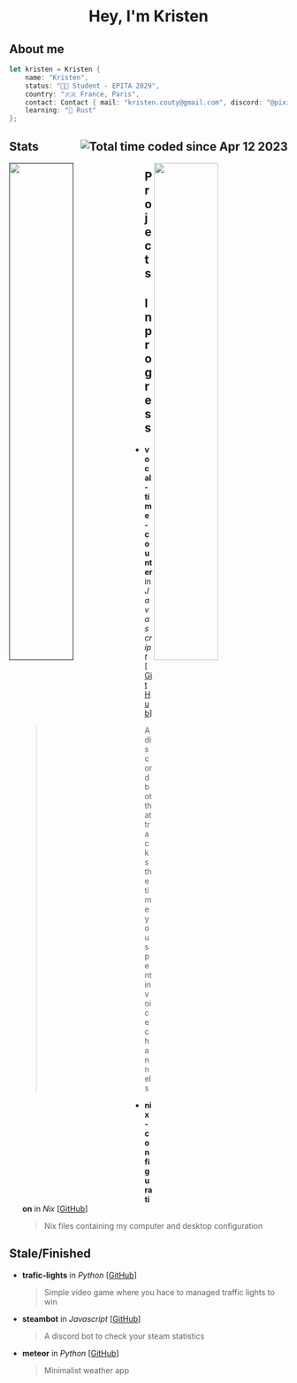 <h1 align="center"> Hey, I'm Kristen </h1>

## About me

```rust
let kristen = Kristen { 
	name: "Kristen",
	status: "👨‍🎓 Student - EPITA 2029",
	country: "🇫🇷 France, Paris", 
	contact: Contact { mail: "kristen.couty@gmail.com", discord: "@pixilie", },
	learning: "🦀 Rust"
};
```

## Stats <img src="https://wakatime.com/badge/user/0ebf63dd-06b9-44c5-9f1f-54c54f263777.svg" alt="Total time coded since Apr 12 2023" align="right"/>

<a href=""> <img align="left" width="48%" src="https://github-readme-stats.vercel.app/api?username=pixilie&theme=tokyonight&hide_border=false&include_all_commits=true&count_private=true"/> </a>
<a href="https://wakatime.com/@Pixilie"> <img align="right" width="48%" src="https://github-readme-stats.vercel.app/api/wakatime?username=pixilie&layout=compact&langs_count=10&theme=tokyonight&custom_title=Time%20by%20language"/> </a>

## Projects

## In progress

-   **vocal-time-counter** in _Javascript_ [[GitHub](https://github.com/pixilie/vocal-time-counter/)]

    > A discord bot that tracks the time you spent in voice channels

-   **nix-configuration** in _Nix_ [[GitHub](https://github.com/pixilie/nix-configuration/)]

    > Nix files containing my computer and desktop configuration

## Stale/Finished

-   **trafic-lights** in _Python_ [[GitHub](https://github.com/pixilie/trqffic-lights/)]

    > Simple video game where you hace to managed traffic lights to win

-   **steambot** in _Javascript_ [[GitHub](https://github.com/pixilie/steambot/)]

    > A discord bot to check your steam statistics

-   **meteor** in _Python_ [[GitHub](https://github.com/pixilie/meteor/)]

    > Minimalist weather app
